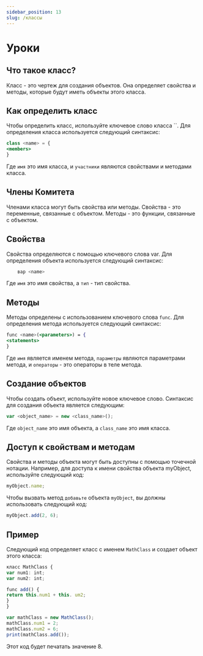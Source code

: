 ```yaml
---
sidebar_position: 13
slug: /классы
---
```


# Уроки

## Что такое класс?

Класс - это чертеж для создания объектов. Она определяет свойства и методы, которые будут иметь объекты этого класса.

## Как определить класс

Чтобы определить класс, используйте ключевое слово класса ``. Для определения класса используется следующий синтаксис:

```jsx
class <name> = {
<members>
}
```

Где `имя` это имя класса, и `участники` являются свойствами и методами класса.

## Члены Комитета

Членами класса могут быть свойства или методы. Свойства - это переменные, связанные с объектом. Методы - это функции, связанные с объектом.

## Свойства
Свойства определяются с помощью ключевого слова var. Для определения объекта используется следующий синтаксис:

```jsx
    вар <name>
```

Где `имя` это имя свойства, а `тип` - тип свойства.

## Методы
Методы определены с использованием ключевого слова `func`. Для определения метода используется следующий синтаксис:

```jsx
func <name>(<parameters>) = {
<statements>
}
```
Где `имя` является именем метода, `параметры` являются параметрами метода, и `операторы` - это операторы в теле метода.

## Создание объектов


Чтобы создать объект, используйте новое ключевое слово. Синтаксис для создания объекта является следующим:

```jsx
var <object_name> = new <class_name>();
```

Где `object_name` это имя объекта, а `class_name` это имя класса.

## Доступ к свойствам и методам

Свойства и методы объекта могут быть доступны с помощью точечной нотации. Например, для доступа к имени свойства объекта myObject, используйте следующий код:

```jsx
myObject.name;
```

Чтобы вызвать метод `добавьте` объекта `myObject`, вы должны использовать следующий код:

```jsx
myObject.add(2, 6);
```

## Пример
Следующий код определяет класс с именем `MathClass` и создает объект этого класса:

```jsx
класс MathClass {
var num1: int;
var num2: int;

func add() {
return this.num1 + this. um2;
}
}

var mathClass = new MathClass();
mathClass.num1 = 2;
mathClass.num2 = 6;
print(mathClass.add());
```

Этот код будет печатать значение 8.